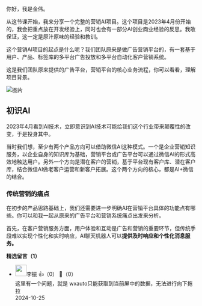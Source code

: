 你好，我是金伟。

从这节课开始，我来分享一个完整的营销AI项目。这个项目是2023年4月份开始的，我会把重点放在开发经验上，同时也会有一部分AI创业商业经验的反思。我敢保证，这一定是原汁原味的经验和教训。

这个营销AI项目的起点是什么呢？我们团队原来是做广告营销平台的，有一套基于用户、产品、标签库的多平台广告投放和多平台自动化客户营销系统。

这是我们团队原来提供的广告平台，营销平台的核心业务流程，你可以看看，理解项目背景。

![图片](https://static001.geekbang.org/resource/image/35/0f/359294d3e5ae0859650cd5feedeef70f.png?wh=1920x1205 "原有核心业务")

## 初识AI

2023年4月看到AI技术，立即意识到AI技术可能给我们这个行业带来颠覆性的改变，于是投身其中。

当时我们想，至少有两个产品方向可以借助微信AI这种模式。一个是企业营销知识服务，以企业自身的知识库为基础，营销平台或广告平台可以通过微信AI的形式高效地触达用户。另外一个方向是潜在客户的营销，基于平台现有客户库、潜在客户库，结合微信AI做老客户运营和新客户拓展。这个两个方向的核心，都是AI+微信的结合。

### 传统营销的痛点

在初步的产品思路基础上，我们还需要进一步明确AI在营销平台具体的功能点有哪些。你可以和我一起从原来的广告平台和营销系统痛点出发来分析。

首先，在客户营销服务方面，用户体验和互动是广告和营销的重要环节，但传统手段难以实现个性化和实时响应，AI聊天机器人可以**提供及时响应和个性化消息服务。**
<div><strong>精选留言（1）</strong></div><ul>
<li><img src="https://static001.geekbang.org/account/avatar/00/0f/c3/74/ae35cc88.jpg" width="30px"><span>李振</span> 👍（0） 💬（0）<div>这里有一个问题，就是 wxauto只能获取到当前屏中的数据，无法进行向下拖拉</div>2024-10-25</li><br/>
</ul>